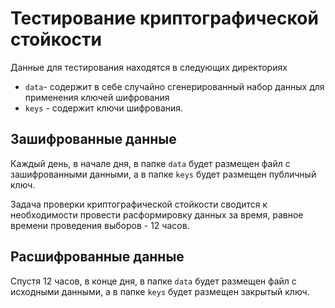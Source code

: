 # Тестирование криптографической стойкости 

Данные для тестирования находятся в следующих директориях

- `data`- содержит в себе случайно сгенерированный набор данных для применения ключей шифрования
- `keys` - содержит ключи шифрования.



## Зашифрованные данные
Каждый день, в начале дня, в папке `data` будет размещен файл с зашифрованными данными, а в папке `keys` будет размещен публичный ключ.

Задача проверки криптографической стойкости сводится к необходимости провести расформировку данных за время, равное времени проведения выборов - 12 часов. 



## Расшифрованные данные
Спустя 12 часов, в конце дня, в папке `data` будет размещен файл с исходными данными, а в папке `keys` будет размещен закрытый ключ. 